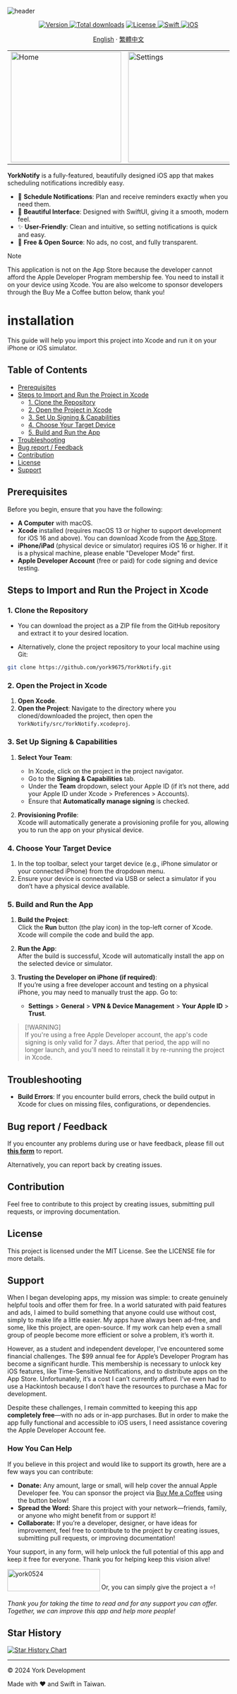 ![header](https://capsule-render.vercel.app/api?type=waving&height=300&color=gradient&text=YorkNotify&desc=An%20iOS%20app%20that%20can%20schedule%20notifications.&descAlign=50&descAlignY=65&section=header&animation=fadeIn)

<p align="center">
  <a href="https://github.com/york9675/YorkNotify/releases" target="_blank">
    <img alt="Version" src="https://img.shields.io/github/release/york9675/YorkNotify?style=for-the-badge" />
  </a>
  <a href="https://github.com/york9675/YorkNotify/releases" target="_blank"><img src="https://img.shields.io/github/downloads/york9675/YorkNotify/total?style=for-the-badge" alt="Total downloads" /></a>
  <a href="#License" target="_blank">
    <img alt="License" src="https://img.shields.io/github/license/york9675/YorkNotify?logo=github&style=for-the-badge" />
  </a>
    <a href="https://developer.apple.com/swift/" target="_blank">
    <img alt="Swift" src="https://img.shields.io/badge/swift-F54A2A?style=for-the-badge&logo=swift&logoColor=white" />
  </a>
  <a href="https://www.apple.com/ios" target="_blank">
    <img alt="iOS" src="https://img.shields.io/badge/iOS-16.0+-000000?style=for-the-badge&logo=ios&logoColor=white" />
  </a>
</p>

<p align="center"> 
  <a href="README.md">English</a> 
  ·
  <a href="README_TW.md">繁體中文</a> 
</p>

<p align="center">
  <table>
    <tr>
      <td><img src="./Screenshots/Home.png" alt="Home" width="250"/></td>
      <td><img src="./Screenshots/Settings.png" alt="Settings" width="250"/></td>
    </tr>
  </table>
</p>

**YorkNotify** is a fully-featured, beautifully designed iOS app that makes scheduling notifications incredibly easy.

- 📅 **Schedule Notifications**: Plan and receive reminders exactly when you need them.
- 🎨 **Beautiful Interface**: Designed with SwiftUI, giving it a smooth, modern feel.
- ✨ **User-Friendly**: Clean and intuitive, so setting notifications is quick and easy.
- 💸 **Free & Open Source**: No ads, no cost, and fully transparent.

> [!NOTE]  
> This application is not on the App Store because the developer cannot afford the Apple Developer Program membership fee. You need to install it on your device using Xcode. You are also welcome to sponsor developers through the Buy Me a Coffee button below, thank you!

# installation

This guide will help you import this project into Xcode and run it on your iPhone or iOS simulator.

## Table of Contents

- [Prerequisites](#prerequisites)
- [Steps to Import and Run the Project in Xcode](#steps-to-import-and-run-the-project-in-xcode)
  - [1. Clone the Repository](#1-clone-the-repository)
  - [2. Open the Project in Xcode](#2-open-the-project-in-xcode)
  - [3. Set Up Signing & Capabilities](#3-set-up-signing--capabilities)
  - [4. Choose Your Target Device](#4-choose-your-target-device)
  - [5. Build and Run the App](#5-build-and-run-the-app)
- [Troubleshooting](#troubleshooting)
- [Bug report / Feedback](#bug-report--feedback)
- [Contribution](#contribution)
- [License](#license)
- [Support](#support)

## Prerequisites

Before you begin, ensure that you have the following:

- **A Computer** with macOS.
- **Xcode** installed (requires macOS 13 or higher to support development for iOS 16 and above). You can download Xcode from the [App Store](https://apps.apple.com/us/app/xcode/id497799835).
- **iPhone/iPad** (physical device or simulator) requires iOS 16 or higher. If it is a physical machine, please enable "Developer Mode" first.
- **Apple Developer Account** (free or paid) for code signing and device testing.

## Steps to Import and Run the Project in Xcode

### 1. Clone the Repository

- You can download the project as a ZIP file from the GitHub repository and extract it to your desired location.

- Alternatively, clone the project repository to your local machine using Git:

```bash
git clone https://github.com/york9675/YorkNotify.git
```

### 2. Open the Project in Xcode

1. **Open Xcode**.
2. **Open the Project**: Navigate to the directory where you cloned/downloaded the project, then open the `YorkNotify/src/YorkNotify.xcodeproj`.

### 3. Set Up Signing & Capabilities

1. **Select Your Team**:  
   - In Xcode, click on the project in the project navigator.
   - Go to the **Signing & Capabilities** tab.
   - Under the **Team** dropdown, select your Apple ID (if it’s not there, add your Apple ID under Xcode > Preferences > Accounts).
   - Ensure that **Automatically manage signing** is checked.

2. **Provisioning Profile**:  
   Xcode will automatically generate a provisioning profile for you, allowing you to run the app on your physical device.

### 4. Choose Your Target Device

1. In the top toolbar, select your target device (e.g., iPhone simulator or your connected iPhone) from the dropdown menu.
2. Ensure your device is connected via USB or select a simulator if you don’t have a physical device available.

### 5. Build and Run the App

1. **Build the Project**:  
   Click the **Run** button (the play icon) in the top-left corner of Xcode. Xcode will compile the code and build the app.
   
2. **Run the App**:  
   After the build is successful, Xcode will automatically install the app on the selected device or simulator.

3. **Trusting the Developer on iPhone (if required)**:  
   If you’re using a free developer account and testing on a physical iPhone, you may need to manually trust the app. Go to:
   - **Settings** > **General** > **VPN & Device Management** > **Your Apple ID** > **Trust**.

> [!WARNING]\
> If you're using a free Apple Developer account, the app's code signing is only valid for 7 days. After that period, the app will no longer launch, and you'll need to reinstall it by re-running the project in Xcode.

## Troubleshooting

- **Build Errors**: If you encounter build errors, check the build output in Xcode for clues on missing files, configurations, or dependencies.

## Bug report / Feedback

If you encounter any problems during use or have feedback, please fill out **[this form](https://forms.gle/o1hFjy4q98Ua1H7L7)** to report.

Alternatively, you can report back by creating issues.

## Contribution

Feel free to contribute to this project by creating issues, submitting pull requests, or improving documentation.

## License

This project is licensed under the MIT License. See the LICENSE file for more details.

## Support

When I began developing apps, my mission was simple: to create genuinely helpful tools and offer them for free. In a world saturated with paid features and ads, I aimed to build something that anyone could use without cost, simply to make life a little easier. My apps have always been ad-free, and some, like this project, are open-source. If my work can help even a small group of people become more efficient or solve a problem, it’s worth it.

However, as a student and independent developer, I’ve encountered some financial challenges. The $99 annual fee for Apple’s Developer Program has become a significant hurdle. This membership is necessary to unlock key iOS features, like Time-Sensitive Notifications, and to distribute apps on the App Store. Unfortunately, it’s a cost I can’t currently afford. I’ve even had to use a Hackintosh because I don’t have the resources to purchase a Mac for development.

Despite these challenges, I remain committed to keeping this app **completely free**—with no ads or in-app purchases. But in order to make the app fully functional and accessible to iOS users, I need assistance covering the Apple Developer Account fee.

### How You Can Help

If you believe in this project and would like to support its growth, here are a few ways you can contribute:

- **Donate:** Any amount, large or small, will help cover the annual Apple Developer fee. You can sponsor the project via [Buy Me a Coffee](https://buymeacoffee.com/york0524) using the button below!
- **Spread the Word:** Share this project with your network—friends, family, or anyone who might benefit from or support it!
- **Collaborate:** If you’re a developer, designer, or have ideas for improvement, feel free to contribute to the project by creating issues, submitting pull requests, or improving documentation!

Your support, in any form, will help unlock the full potential of this app and keep it free for everyone. Thank you for helping keep this vision alive!

<p><a href="https://www.buymeacoffee.com/york0524"> <img align="left" src="https://cdn.buymeacoffee.com/buttons/v2/default-yellow.png" height="50" width="210" alt="york0524" /></a></p><br>

Or, you can simply give the project a :star:!

_Thank you for taking the time to read and for any support you can offer. Together, we can improve this app and help more people!_

## Star History

[![Star History Chart](https://api.star-history.com/svg?repos=york9675/YorkNotify&type=Date)](https://star-history.com/#york9675/YorkNotify&Date)

***

© 2024 York Development

Made with :heart: and Swift in Taiwan.
